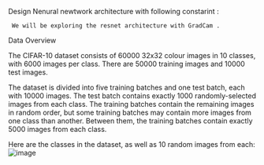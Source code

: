 Design Nenural newtwork architecture with following constarint :

     We will be exploring the resnet architecture with GradCam .

Data Overview

The CIFAR-10 dataset consists of 60000 32x32 colour images in 10 classes, with 6000 images per class. There are 50000 training images and 10000 test images.

The dataset is divided into five training batches and one test batch, each with 10000 images. The test batch contains exactly 1000 randomly-selected images from each class. The training batches contain the remaining images in random order, but some training batches may contain more images from one class than another. Between them, the training batches contain exactly 5000 images from each class.

Here are the classes in the dataset, as well as 10 random images from each:
![image](https://user-images.githubusercontent.com/70502759/141685528-79bce9e3-7de7-4613-8beb-b13d1e59d79d.png)
